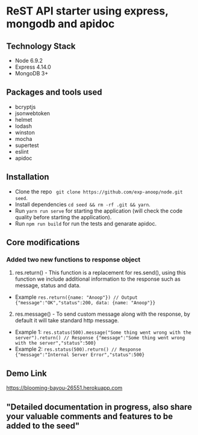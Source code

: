 # ReST API starter using express, mongodb and apidoc

## Technology Stack
* Node 6.9.2
* Express 4.14.0
* MongoDB 3+

## Packages and tools used
* bcryptjs
* jsonwebtoken
* helmet
* lodash
* winston
* mocha
* supertest
* eslint
* apidoc

## Installation

* Clone the repo ``` git clone https://github.com/exp-anoop/node.git seed```.
* Install dependencies ```cd seed && rm -rf .git && yarn```.
* Run ```yarn run serve``` for starting the application (will check the code quality before starting the application).
* Run ```npm run build``` for run the tests and genarate apidoc.

## Core modifications
### Added two new functions to response object
1. res.return() - This function is a replacement for res.send(), using this function we include additional information to the response such as message, status and data.
  * Example ```res.return({name: "Anoop"}) // Output {"message":"OK","status":200, data: {name: "Anoop"}}```

2. res.message() - To send custom message along with the response, by default it will take standard http message.
  * Example 1: ```res.status(500).message("Some thing went wrong with the server").return() // Response {"message":"Some thing went wrong with the server","status":500}```
  * Example 2: ```res.status(500).return() // Response {"message":"Internal Server Error","status":500}```


## Demo Link
https://blooming-bayou-26551.herokuapp.com

## "Detailed documentation in progress, also share your valuable comments and features to be added to the seed"
